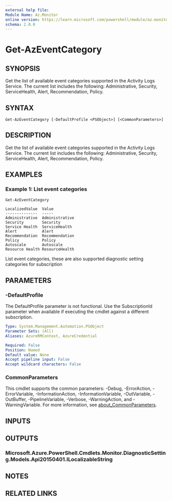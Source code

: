```yaml
---
external help file:
Module Name: Az.Monitor
online version: https://learn.microsoft.com/powershell/module/az.monitor/get-azeventcategory
schema: 2.0.0
---
```


# Get-AzEventCategory

## SYNOPSIS
Get the list of available event categories supported in the Activity Logs Service.
The current list includes the following: Administrative, Security, ServiceHealth, Alert, Recommendation, Policy.

## SYNTAX

```
Get-AzEventCategory [-DefaultProfile <PSObject>] [<CommonParameters>]
```

## DESCRIPTION
Get the list of available event categories supported in the Activity Logs Service.
The current list includes the following: Administrative, Security, ServiceHealth, Alert, Recommendation, Policy.

## EXAMPLES

### Example 1: List event categories
```powershell
Get-AzEventCategory
```

```output
LocalizedValue  Value
--------------  -----
Administrative  Administrative
Security        Security
Service Health  ServiceHealth
Alert           Alert
Recommendation  Recommendation
Policy          Policy
Autoscale       Autoscale
Resource Health ResourceHealth
```

List event categories, these are also supported diagnostic setting categories for subscription

## PARAMETERS

### -DefaultProfile
The DefaultProfile parameter is not functional.
Use the SubscriptionId parameter when available if executing the cmdlet against a different subscription.

```yaml
Type: System.Management.Automation.PSObject
Parameter Sets: (All)
Aliases: AzureRMContext, AzureCredential

Required: False
Position: Named
Default value: None
Accept pipeline input: False
Accept wildcard characters: False
```

### CommonParameters
This cmdlet supports the common parameters: -Debug, -ErrorAction, -ErrorVariable, -InformationAction, -InformationVariable, -OutVariable, -OutBuffer, -PipelineVariable, -Verbose, -WarningAction, and -WarningVariable. For more information, see [about_CommonParameters](http://go.microsoft.com/fwlink/?LinkID=113216).

## INPUTS

## OUTPUTS

### Microsoft.Azure.PowerShell.Cmdlets.Monitor.DiagnosticSetting.Models.Api20150401.ILocalizableString

## NOTES

## RELATED LINKS

